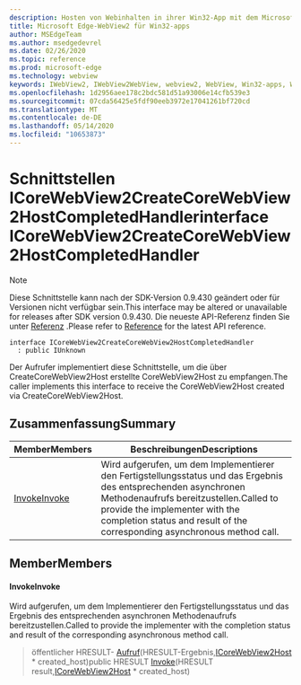 ```yaml
---
description: Hosten von Webinhalten in ihrer Win32-App mit dem Microsoft Edge WebView2-Steuerelement
title: Microsoft Edge-WebView2 für Win32-apps
author: MSEdgeTeam
ms.author: msedgedevrel
ms.date: 02/26/2020
ms.topic: reference
ms.prod: microsoft-edge
ms.technology: webview
keywords: IWebView2, IWebView2WebView, webview2, WebView, Win32-apps, Win32, Edge, ICoreWebView2, ICoreWebView2Host, Browser-Steuerelement, Edge-HTML
ms.openlocfilehash: 1d2956aee178c2bdc581d51a93006e14cfb539e3
ms.sourcegitcommit: 07cda56425e5fdf90eeb3972e17041261bf720cd
ms.translationtype: MT
ms.contentlocale: de-DE
ms.lasthandoff: 05/14/2020
ms.locfileid: "10653873"
---
```

# <span data-ttu-id="f8396-104">Schnittstellen ICoreWebView2CreateCoreWebView2HostCompletedHandler</span><span class="sxs-lookup"><span data-stu-id="f8396-104">interface ICoreWebView2CreateCoreWebView2HostCompletedHandler</span></span> 

> [!NOTE]
> <span data-ttu-id="f8396-105">Diese Schnittstelle kann nach der SDK-Version 0.9.430 geändert oder für Versionen nicht verfügbar sein.</span><span class="sxs-lookup"><span data-stu-id="f8396-105">This interface may be altered or unavailable for releases after SDK version 0.9.430.</span></span> <span data-ttu-id="f8396-106">Die neueste API-Referenz finden Sie unter [Referenz](../../../webview2-api-reference.md) .</span><span class="sxs-lookup"><span data-stu-id="f8396-106">Please refer to [Reference](../../../webview2-api-reference.md) for the latest API reference.</span></span>

```
interface ICoreWebView2CreateCoreWebView2HostCompletedHandler
  : public IUnknown
```

<span data-ttu-id="f8396-107">Der Aufrufer implementiert diese Schnittstelle, um die über CreateCoreWebView2Host erstellte CoreWebView2Host zu empfangen.</span><span class="sxs-lookup"><span data-stu-id="f8396-107">The caller implements this interface to receive the CoreWebView2Host created via CreateCoreWebView2Host.</span></span>

## <span data-ttu-id="f8396-108">Zusammenfassung</span><span class="sxs-lookup"><span data-stu-id="f8396-108">Summary</span></span>

 <span data-ttu-id="f8396-109">Member</span><span class="sxs-lookup"><span data-stu-id="f8396-109">Members</span></span>                        | <span data-ttu-id="f8396-110">Beschreibungen</span><span class="sxs-lookup"><span data-stu-id="f8396-110">Descriptions</span></span>
--------------------------------|---------------------------------------------
[<span data-ttu-id="f8396-111">Invoke</span><span class="sxs-lookup"><span data-stu-id="f8396-111">Invoke</span></span>](#invoke) | <span data-ttu-id="f8396-112">Wird aufgerufen, um dem Implementierer den Fertigstellungsstatus und das Ergebnis des entsprechenden asynchronen Methodenaufrufs bereitzustellen.</span><span class="sxs-lookup"><span data-stu-id="f8396-112">Called to provide the implementer with the completion status and result of the corresponding asynchronous method call.</span></span>

## <span data-ttu-id="f8396-113">Member</span><span class="sxs-lookup"><span data-stu-id="f8396-113">Members</span></span>

#### <span data-ttu-id="f8396-114">Invoke</span><span class="sxs-lookup"><span data-stu-id="f8396-114">Invoke</span></span> 

<span data-ttu-id="f8396-115">Wird aufgerufen, um dem Implementierer den Fertigstellungsstatus und das Ergebnis des entsprechenden asynchronen Methodenaufrufs bereitzustellen.</span><span class="sxs-lookup"><span data-stu-id="f8396-115">Called to provide the implementer with the completion status and result of the corresponding asynchronous method call.</span></span>

> <span data-ttu-id="f8396-116">öffentlicher HRESULT- [Aufruf](#invoke)(HRESULT-Ergebnis,[ICoreWebView2Host](ICoreWebView2Host.md) \* created_host)</span><span class="sxs-lookup"><span data-stu-id="f8396-116">public HRESULT [Invoke](#invoke)(HRESULT result,[ICoreWebView2Host](ICoreWebView2Host.md) \* created_host)</span></span>

